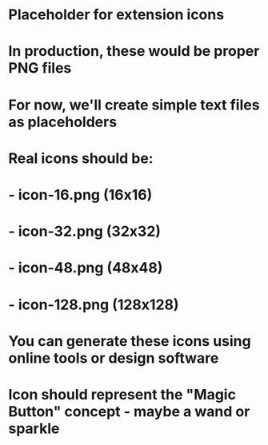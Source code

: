 # Placeholder for extension icons
# In production, these would be proper PNG files

# For now, we'll create simple text files as placeholders
# Real icons should be:
# - icon-16.png (16x16)
# - icon-32.png (32x32) 
# - icon-48.png (48x48)
# - icon-128.png (128x128)

# You can generate these icons using online tools or design software
# Icon should represent the "Magic Button" concept - maybe a wand or sparkle